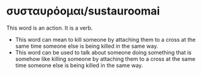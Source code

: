 # συσταυρόομαι/sustauroomai
This word is an action. It is a verb.
* This word can mean to kill someone by attaching them to a cross at the same time someone else is being killed in the same way.
* This word can be used to talk about someone doing something that is somehow like killing someone by attaching them to a cross at the same time someone else is being killed in the same way.
